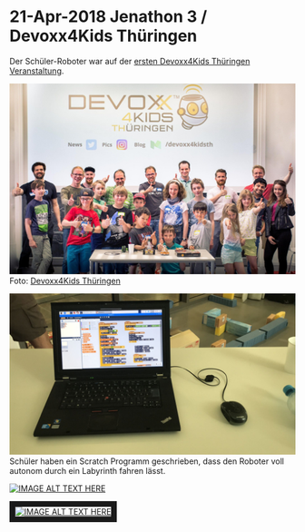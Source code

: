 # 21-Apr-2018 Jenathon 3 / Devoxx4Kids Thüringen

Der Schüler-Roboter war auf der [ersten Devoxx4Kids Thüringen Veranstaltung](https://www.meetup.com/jugthde/events/250002237/).

![Gruppenbild](images/2018-04-21_Gruppenbild.jpg)
Foto: [Devoxx4Kids Thüringen](https://twitter.com/Devoxx4KidsTh/status/987843731784175616)

![Scratch](images/2018-04-21_Scratch.jpg)
Schüler haben ein Scratch Programm geschrieben, dass den Roboter voll autonom durch ein Labyrinth fahren lässt.

[![IMAGE ALT TEXT HERE](http://img.youtube.com/vi/8GMmT0kK9h0/0.jpg)](http://www.youtube.com/watch?v=8GMmT0kK9h0)

<a href="http://www.youtube.com/watch?feature=player_embedded&v=8GMmT0kK9h0" target="_blank"><img src="http://img.youtube.com/vi/8GMmT0kK9h0/0.jpg" alt="IMAGE ALT TEXT HERE" width="240" height="180" border="10" /></a>
